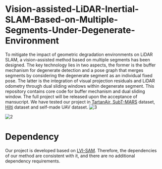 # Vision-assisted-LiDAR-Inertial-SLAM-Based-on-Multiple-Segments-Under-Degenerate-Environment
To mitigate the impact of geometric degradation environments on LiDAR SLAM, a vision-assisted method based on multiple segments has been designed.
The key technology lies in two aspects, the former is the buffer mechanism for degenerate detection and a pose graph that merges segments by considering the degenerate segment as an individual fixed pose.
The latter is the integration of visual projection residuals and LiDAR odometry through dual sliding windows within degenerate segment.
This repository contains core code for buffer mechanism and dual sliding window. The full project will be released upon the acceptance of mansucript.
We have tested our project in [TartanAir, SubT-MARS](https://superodometry.com/iccv23_challenge_LiI) dataset, [Hilti](https://hilti-challenge.com/dataset-2022.html) dataset and self-made UAV dataset.
![3](https://github.com/user-attachments/assets/4b71c7f6-b034-43da-b2eb-95b60cfe6bd9)

![2](https://github.com/user-attachments/assets/14da6f90-6b5a-4ff9-8610-00c72e010047)

# Dependency
Our project is developed based on [LVI-SAM](https://github.com/TixiaoShan/LVI-SAM). Therefore, the dependencies of our method are consistent with it, and there are no additional dependency requirements.







